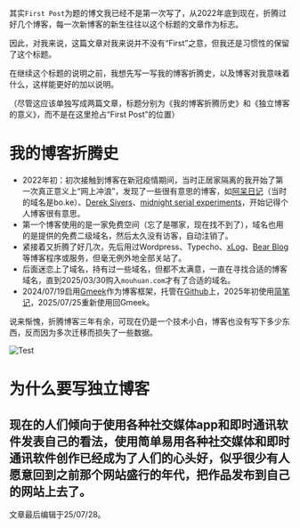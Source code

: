其实`First Post`为题的博文我已经不是第一次写了，从2022年底到现在，折腾过好几个博客，每一次新博客的新生往往以这个标题的文章作为标志。

因此，对我来说，这篇文章对我来说并不没有“First”之意，但我还是习惯性的保留了这个标题。

在继续这个标题的说明之前，我想先写一写我的博客折腾史，以及博客对我意味着什么，这样能更好的加以说明。

（尽管这应该单独写成两篇文章，标题分别为《我的博客折腾历史》和《独立博客的意义》，而不是在这里抢占“First Post”的位置）

# 我的博客折腾史
* 2022年初：初次接触到博客在新冠疫情期间，当时正居家隔离的我开始了第一次真正意义上“网上冲浪”，发现了一些很有意思的博客，如[阿呆日记](https://dai.ge)（当时的域名是bo.ke）、[Derek Sivers](https://sive.rs)、[midnight serial experiments](https://bilibi.li/)，开始记得个人博客很有意思。
* 第一个博客使用的是一家免费空间（忘了是哪家，现在找不到了），域名也用的是提供的免费二级域名，然后太久没有访客，自动注销了。
* 紧接着又折腾了好几次，先后用过Wordpress、Typecho、[xLog](https://xlog.app)、[Bear Blog](https://bearblog.dev)等博客程序或服务，但毫无例外地全部关站了。
* 后面迷恋上了域名，持有过一些域名，但都不太满意，一直在寻找合适的博客域名，直到2025/03/30购入`mouhuan.com`才有了合适的域名。
* 2024/07/19启用[Gmeek](https://meekdai.com/)作为博客框架，托管在[Github](https://github.com/)上，2025年初使用[简笔记](https://minimablog.cn)，2025/07/25重新使用回Gmeek。

说来惭愧，折腾博客三年有余，可现在仍是一个技术小白，博客也没有写下多少东西，反而因为多次迁移而损失了一些数据。

![Test](https://pic.imgdd.cc/item/688a1f51abb08ec37a8aad99.jpg)

# 为什么要写独立博客
现在的人们倾向于使用各种社交媒体app和即时通讯软件发表自己的看法，使用简单易用各种社交媒体和即时通讯软件创作已经成为了人们的心头好，似乎很少有人愿意回到之前那个网站盛行的年代，把作品发布到自己的网站上去了。
---
文章最后编辑于25/07/28。